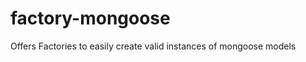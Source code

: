 factory-mongoose
================

Offers Factories to easily create valid instances of mongoose models
